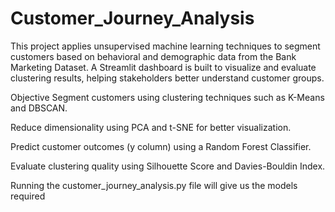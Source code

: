 # Customer_Journey_Analysis
This project applies unsupervised machine learning techniques to segment customers based on behavioral and demographic data from the Bank Marketing Dataset. A Streamlit dashboard is built to visualize and evaluate clustering results, helping stakeholders better understand customer groups.

Objective
Segment customers using clustering techniques such as K-Means and DBSCAN.

Reduce dimensionality using PCA and t-SNE for better visualization.

Predict customer outcomes (y column) using a Random Forest Classifier.

Evaluate clustering quality using Silhouette Score and Davies-Bouldin Index.

Running the customer_journey_analysis.py file will give us the models required 
